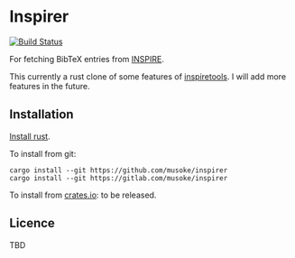 # Inspirer

[![Build Status](https://travis-ci.org/musoke/inspirer.svg?branch=master)](https://travis-ci.org/musoke/inspirer)

For fetching BibTeX entries from [INSPIRE](https://inspirehep.net/).

This currently a rust clone of some features of
[inspiretools](https://github.com/DavidMStraub/inspiretools).
I will add more features in the future.


## Installation

[Install rust](https://www.rust-lang.org/en-US/install.html).

To install from git:
```
cargo install --git https://github.com/musoke/inspirer
cargo install --git https://gitlab.com/musoke/inspirer
```

To install from [crates.io](https://crates.io): to be released.


## Licence

TBD
